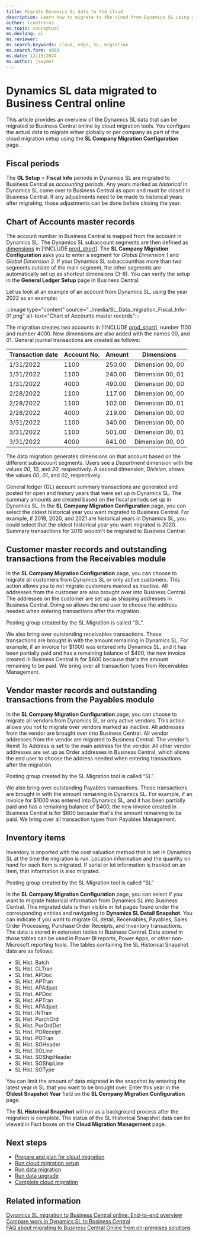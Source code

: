 ```yaml
---
title: Migrate Dynamics SL data to the cloud
description: Learn how to migrate to the cloud from Dynamics SL using an assisted setup guide in Business Central online. Move historical data to Azure Data Lake.
author: lcontreras
ms.topic: conceptual
ms.devlang: al
ms.reviewer: 
ms.search.keywords: cloud, edge, SL, migration
ms.search.form: 4003
ms.date: 12/13/2024
ms.author: jswymer
---
```

# Dynamics SL data migrated to Business Central online

This article provides an overview of the Dynamics SL data that can be migrated to Business Central online by cloud migration tools. You configure the actual data to migrate either globally or per company as part of the cloud migration setup using the **SL Company Migration Configuration** page.

## Fiscal periods

The **GL Setup** > **Fiscal Info** periods in Dynamics SL are migrated to Business Central as *accounting periods*. Any years marked as *historical* in Dynamics SL come over to Business Central as *open* and must be closed in Business Central. If any adjustments need to be made to historical years after migrating, those adjustments can be done before closing the year.

## Chart of Accounts master records

The account number in Business Central is mapped from the account in Dynamics SL. The Dynamics SL subaccount segments are then defined as [dimensions](/dynamics365/business-central/finance-dimensions/) in [!INCLUDE [prod_short](../developer/includes/prod_short.md)]. The **SL Company Migration Configuration** asks you to enter a segment for *Global Dimension 1* and *Global Dimension 2*. If your Dynamics SL subaccounthas more than two segments outside of the main segment, the other segments are automatically set up as shortcut dimensions (3-8). You can verify the setup in the **General Ledger Setup** page in Business Central.

Let us look at an example of an account from Dynamics SL, using the year 2022 as an example:

:::image type="content" source="../media/SL_Data_migration_Fiscal_Info-01.png" alt-text="Chart of Accounts master records":::

<!--broken-->

The migration creates two accounts in [!INCLUDE [prod_short](../developer/includes/prod_short.md)], number 1100 and number 4000. New dimensions are also added with the names 00, and 01. General journal transactions are created as follows:

|Transaction date |Account No.|Amount  |Dimensions|
|-----------------|-----------|--------|----------|
|1/31/2022        |1100   |250.00 |Dimension 00, 00|
|1/31/2022        |1100   |240.00 |Dimension 00, 01|
|1/31/2022        |4000   |490.00 |Dimension 00, 00|
|2/28/2022        |1100   |117.00 |Dimension 00, 00|
|2/28/2022        |1100   |102.00 |Dimension 00, 01|
|2/28/2022        |4000   |219.00 |Dimension 00, 00|
|3/31/2022        |1100   |340.00 |Dimension 00, 00|
|3/31/2022        |1100   |501.00 |Dimension 00, 01|
|3/31/2022        |4000   |841.00 |Dimension 00, 00|

The data migration generates dimensions on that account based on the different subaccount segments. Users see a *Department* dimension with the values *00*, *10*, and *20*, respectively. A second dimension, *Division*, shows the values *00*, *01*, and *02*, respectively.

General ledger (GL) account summary transactions are generated and posted for open and history years that were set up in Dynamics SL. The summary amounts are created based on the fiscal periods set up in Dynamics SL. In the **SL Company Migration Configuration** page, you can select the oldest historical year you want migrated to Business Central. For example, if 2019, 2020, and 2021 are historical years in Dynamics SL, you could select that the oldest historical year you want migrated is 2020. Summary transactions for 2019 wouldn't be migrated to Business Central.

## Customer master records and outstanding transactions from the Receivables module

In the **SL Company Migration Configuration** page, you can choose to migrate all customers from Dynamics SL or only active customers. This action allows you to not migrate  customers marked as inactive. All addresses from the customer are also brought over into Business Central. The addresses on the customer are set up as shipping addresses in Business Central. Doing so allows the end user to choose the address needed when entering transactions after the migration.

Posting group created by the SL Migration is called "SL".

We also bring over outstanding receivables transactions. These transactions are brought in with the amount remaining in Dynamics SL. For example, if an invoice for $1000 was entered into Dynamics SL, and it has been partially paid and has a remaining balance of $400, the new invoice created in Business Central is for $600 because that's the amount remaining to be paid. We bring over all transaction types from Receivables Management.

## Vendor master records and outstanding transactions from the Payables module

In the **SL Company Migration Configuration** page, you can choose to migrate all vendors from Dynamics SL or only active vendors. This action allows you not to migrate over vendors marked as inactive. All addresses from the vendor are brought over into Business Central. All vendor addresses from the vendor are migrated to Business Central. The vendor's Remit To Address is set to the main address for the vendor. All other vendor addresses are set up as Order addresses in Business Central, which allows the end user to choose the address needed when entering transactions after the migration.

Posting group created by the SL Migration tool is called “SL”.

We also bring over outstanding Payables transactions. These transactions are brought in with the amount remaining in Dynamics SL. For example, if an invoice for $1000 was entered into Dynamics SL, and it has been partially paid and has a remaining balance of $400, the new invoice created in Business Central is for $600 because that's the amount remaining to be paid. We bring over all transaction types from Payables Management.

## Inventory items

Inventory is imported with the cost valuation method that is set in Dynamics SL at the time the migration is run. Location information and the quantity on hand for each Item is migrated. If serial or lot information is tracked on an Item, that information is also migrated.  

Posting group created by the SL Migration tool is called “SL”

In the **SL Company Migration Configuration** page, you can select if you want to migrate historical information from Dynamics SL into Business Central. This migrated data is then visible in list pages found under the corresponding entities and navigating to **Dynamics SL Detail Snapshot**. You can indicate if you want to migrate GL detail, Receivables, Payables, Sales Order Processing, Purchase Order Receipts, and Inventory transactions. The data is stored in extension tables in Business Central.  Data stored in those tables can be used in Power BI reports, Power Apps, or other non-Microsoft reporting tools. The tables containing the SL Historical Snapshot data are as follows:

- SL Hist. Batch
- SL Hist. GLTran
- SL Hist. APDoc
- SL Hist. APTran
- SL Hist. APAdjust
- SL Hist. APDoc
- SL Hist. APTran
- SL Hist. APAdjust
- SL Hist. INTran
- SL Hist. PurchOrd
- SL Hist. PurOrdDet
- SL Hist. POReceipt
- SL Hist. POTran
- SL Hist. SOHeader
- SL Hist. SOLine
- SL Hist. SOShipHeader
- SL Hist. SOShipLine
- SL Hist. SOType

You can limit the amount of data migrated in the snapshot by entering the latest year in SL that you want to be brought over.  Enter this year in the **Oldest Snapshot Year** field on the **SL Company Migration Configuration** page.  

The **SL Historical Snapshot** will run as a background process after the migration is complete. The status of the SL Historical Snapshot data can be viewed in Fact boxes on the **Cloud Migration Management** page.

## Next steps

- [Prepare and plan for cloud migration](cloud-migration-plan-prepare-SL.md)
- [Run cloud migration setup](migration-setup-SL.md)
- [Run data migration](migration-data-replication.md)
- [Run data upgrade](migration-data-upgrade-SL.md)
- [Complete cloud migration](migration-finish-SL.md)  

## Related information

[Dynamics SL migration to Business Central online: End-to-end overview](migrate-SL-overview.md)  
[Compare work in Dynamics SL to Business Central](migrate-dynamics-SL-videos.md)  
[FAQ about migrating to Business Central Online from on-premises solutions](faq-migrate-data.md)  
